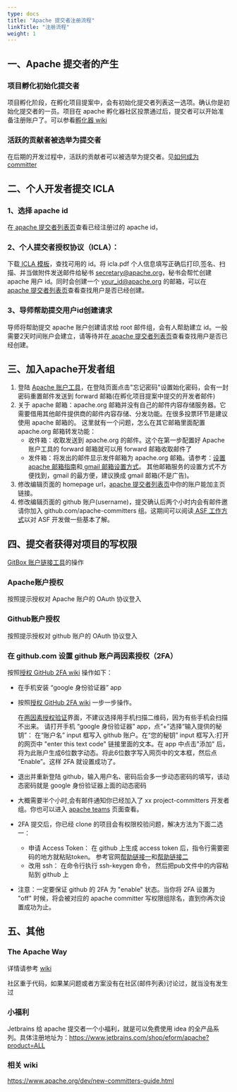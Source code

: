 ```yaml
---
type: docs
title: "Apache 提交者注册流程"
linkTitle: "注册流程"
weight: 1
---
```



## 一、Apache 提交者的产生

### 项目孵化初始化提交者

项目孵化阶段，在孵化项目提案中，会有初始化提交者列表这一选项。确认你是初始化提交者的一员。项目在 apache 孵化器社区投票通过后，提交者可以开始准备注册账户了。可以参看[孵化器 wiki](https://wiki.apache.org/incubator/)

### 活跃的贡献者被选举为提交者

在后期的开发过程中，活跃的贡献者可以被选举为提交者。见[如何成为 committer](https://www.apache.org/dev/new-committers-guide.html#becoming-a-committer)

## 二、个人开发者提交 ICLA

### 1、选择 apache id
在[ apache 提交者列表页](http://people.apache.org/committer-index.html)查看已经注册过的 apache id，

### 2、个人提交者授权协议（ICLA）：
下载[ ICLA 模板](https://www.apache.org/licenses/icla.pdf)，查找可用的 id。将 icla.pdf 个人信息填写正确后打印,签名、扫描、并当做附件发送邮件给秘书 secretary@apache.org，秘书会帮忙创建 apache 用户 id。同时会创建一个 your_id@apache.org 的邮箱，可以在[ apache 提交者列表页](http://people.apache.org/committer-index.html)查看查找用户是否已经创建。

### 3、导师帮助提交用户id创建请求
导师将帮助提交 apache 账户创建请求给 root 邮件组，会有人帮助建立 id。一般需要2天时间账户会建立，请等待并在[ apache 提交者列表页](http://people.apache.org/committer-index.html)查看查找用户是否已经创建。

## 三、加入apache开发者组
1. 登陆 [Apache 账户工具](https://id.apache.org/)，在登陆页面点击"忘记密码"设置始化密码，会有一封密码重置邮件发送到 forward 邮箱(在孵化项目提案中提交的开发者邮件)
2. 关于 apache 邮箱：apache.org 邮箱并没有自己的邮件内容存储服务器。它需要借用其他邮件提供商的邮件内容存储、分发功能。在很多投票环节是建议使用 apache 邮箱的。
    这里就有一个问题，怎么在其它邮箱里面配置 apache.org 邮箱转发功能：
    * 收件箱：收取发送到 apache.org 的邮件。这个在第一步配置好 Apache 账户工具的 forward 邮箱就可以用 forward 邮箱收取邮件了
    * 发件箱：将发出的邮件显示发件邮箱为 apache.org 邮箱。请参考：[设置 apache 邮箱指南](https://reference.apache.org/committer/email)和[ gmail 邮箱设置方式](https://support.google.com/mail/answer/22370)。 其他邮箱服务的设置方式不方便找到，gmail 的最方便，建议换成 gmail 邮箱(不是广告)。
3. 修改编辑页面的 homepage url，[apache 提交者列表页](http://people.apache.org/committer-index.html)中你的账户能加主页链接。
4. 修改编辑页面的 github 账户(username)，提交确认后两个小时内会有邮件邀请你加入 github.com/apache-committers 组。这期间可以阅读[ ASF 工作方式](http://www.apache.org/foundation/how-it-works.html#developers)以对 ASF 开发做一些基本了解。
## 四、提交者获得对项目的写权限

[GitBox 账户链接工具](https://gitbox.apache.org/setup/)的操作

### Apache账户授权
按照提示授权对 Apache 账户的 OAuth 协议登入

### Github账户授权
按照提示授权对 github 账户的 OAuth 协议登入

### 在 github.com 设置 github 账户两因素授权（2FA）
按照[授权 GitHub 2FA wiki](https://docs.github.com/en/authentication/securing-your-account-with-two-factor-authentication-2fa/configuring-two-factor-authentication) 操作如下：
* 在手机安装 “google 身份验证器” app
* 按照[授权 GitHub 2FA wiki](https://docs.github.com/en/authentication/securing-your-account-with-two-factor-authentication-2fa/configuring-two-factor-authentication) 一步一步操作。

   在[两因素授权验证](https://github.com/settings/security)界面，不建议选择用手机扫描二维码，因为有些手机会扫描不出来。
   请打开手机 “google 身份验证器” app，点“+”选择“输入提供的秘钥”： 在“账户名” input 框写入 github 账户。在“您的秘钥” input 框写入:打开的网页中 "enter this text code" 链接里面的文本。在 app 中点击"添加" 后，将为此账户生成6位数字动态。将此6位数字写入网页中的文本框，然后点 “Enable”。这样 2FA 就设置成功了。

* 退出并重新登陆 github，输入用户名、密码后会多一步动态密码的填写，该动态密码就是 google 身份验证器上面的动态密码

* 大概需要半个小时,会有邮件通知你已经加入了 xx project-committers 开发者组。你也可以进入 [apache teams](https://github.com/orgs/apache/teams) 页面查看。

* 2FA 提交后，你已经 clone 的项目会有权限校验问题，解决方法为下面二选一：
  * 申请 Access Token：
   在 github 上生成 access token 后，指令行需要密码的地方就粘贴token。
   参考官网[帮助链接一](https://docs.github.com/cn/repositories/creating-and-managing-repositories/troubleshooting-cloning-errors#provide-access-token-if-2fa-enabled)和[帮助链接二](https://docs.github.com/en/authentication/keeping-your-account-and-data-secure/creating-a-personal-access-token)
  * 改用 ssh：
   在命令行执行 ssh-keygen 命令， 然后把pub文件中的内容粘贴到 github 上
  
* 注意：一定要保证 github 的 2FA 为 "enable" 状态。当你将 2FA 设置为 "off" 时候，将会被对应的 apache committer 写权限组除名，直到你再次设置成功为止。
  
## 五、其他

### The Apache Way
详情请参考 [wiki](http://apache.org/foundation/governance/)

社区重于代码，如果某问题或者方案没有在社区(邮件列表)讨论过，就当没有发生过

### 小福利

Jetbrains 给 apache 提交者一个小福利，就是可以免费使用 idea 的全产品系列。具体注册地址为：https://www.jetbrains.com/shop/eform/apache?product=ALL
   
### 相关 wiki
https://www.apache.org/dev/new-committers-guide.html
